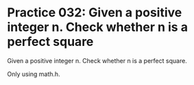 # Practice 032: Given a positive integer n. Check whether n is a perfect square

Given a positive integer n. Check whether n is a perfect square.

Only using math.h.
